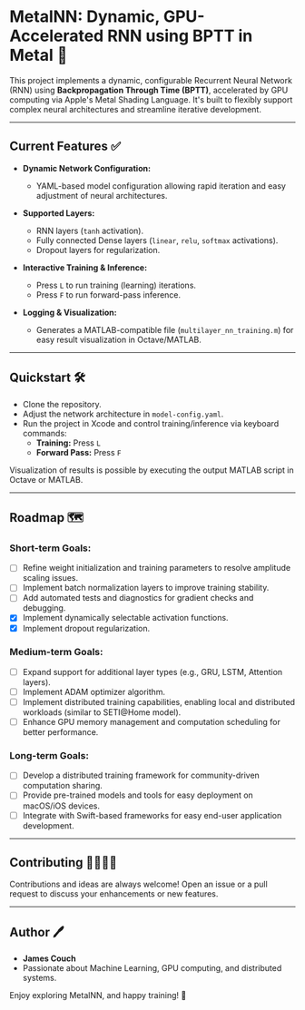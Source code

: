 # MetalNN: Dynamic, GPU-Accelerated RNN using BPTT in Metal 🚀

This project implements a dynamic, configurable Recurrent Neural Network (RNN) using **Backpropagation Through Time (BPTT)**, accelerated by GPU computing via Apple's Metal Shading Language. It's built to flexibly support complex neural architectures and streamline iterative development.

---

## Current Features ✅

- **Dynamic Network Configuration:** 
  - YAML-based model configuration allowing rapid iteration and easy adjustment of neural architectures.
  
- **Supported Layers:**
  - RNN layers (`tanh` activation).
  - Fully connected Dense layers (`linear`, `relu`, `softmax` activations).
  - Dropout layers for regularization.

- **Interactive Training & Inference:**
  - Press `L` to run training (learning) iterations.
  - Press `F` to run forward-pass inference.

- **Logging & Visualization:**
  - Generates a MATLAB-compatible file (`multilayer_nn_training.m`) for easy result visualization in Octave/MATLAB.

---

## Quickstart 🛠️

- Clone the repository.
- Adjust the network architecture in `model-config.yaml`.
- Run the project in Xcode and control training/inference via keyboard commands:
  - **Training:** Press `L`
  - **Forward Pass:** Press `F`

Visualization of results is possible by executing the output MATLAB script in Octave or MATLAB.

---

## Roadmap 🗺️

### Short-term Goals:
- [ ] Refine weight initialization and training parameters to resolve amplitude scaling issues.
- [ ] Implement batch normalization layers to improve training stability.
- [ ] Add automated tests and diagnostics for gradient checks and debugging.
- [x] Implement dynamically selectable activation functions.
- [x] Implement dropout regularization.

### Medium-term Goals:
- [ ] Expand support for additional layer types (e.g., GRU, LSTM, Attention layers).
- [ ] Implement ADAM optimizer algorithm.
- [ ] Implement distributed training capabilities, enabling local and distributed workloads (similar to SETI@Home model).
- [ ] Enhance GPU memory management and computation scheduling for better performance.

### Long-term Goals:
- [ ] Develop a distributed training framework for community-driven computation sharing.
- [ ] Provide pre-trained models and tools for easy deployment on macOS/iOS devices.
- [ ] Integrate with Swift-based frameworks for easy end-user application development.

---

## Contributing 👩‍💻👨‍💻
Contributions and ideas are always welcome! Open an issue or a pull request to discuss your enhancements or new features.

---

## Author 🖊️

- **James Couch**
- Passionate about Machine Learning, GPU computing, and distributed systems.

Enjoy exploring MetalNN, and happy training! 🚀
